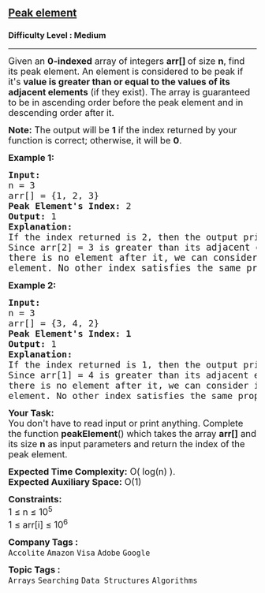 <h2><a href="https://www.geeksforgeeks.org/problems/peak-element/1?page=1&difficulty%255B%255D=0&category%255B%255D=Arrays&sortBy=submissions">Peak element</a></h2><h3>Difficulty Level : Medium</h3><hr><div class="problems_problem_content__Xm_eO"><p><span style="font-size: 18px;">Given an <strong>0-indexed</strong> array of integers <strong>arr[] </strong>of size <strong>n</strong>, find its peak element. An element is considered to be peak if it's <strong>value is greater than or equal to the values of its adjacent elements</strong> (if they exist). The array is guaranteed to be in ascending order before the peak element and in descending order after it.</span></p>
<p><span style="font-size: 18px;"><strong>Note:</strong> The output will be&nbsp;<strong>1</strong> if the index returned by your function is correct; otherwise, it will be <strong>0</strong>.</span></p>
<p><strong><span style="font-size: 18px;">Example 1:</span></strong></p>
<pre><strong><span style="font-size: 18px;">Input: 
</span></strong><span style="font-size: 18px;">n = 3
arr[] = {1, 2, 3}<br></span><span style="font-size: 18px;"><strong>Peak Element's Index: </strong>2
<strong>Output:</strong> 1
<strong>Explanation:</strong> <br>If the index returned is 2, then the output printed will be 1. <br>Since arr[2] = 3 is greater than its </span><span style="font-size: 14pt;">adjacent elements, and <br>there is no element after it, we can consider it as a peak <br>element. No other index satisfies the same property.</span></pre>
<p><strong><span style="font-size: 18px;">Example 2:</span></strong></p>
<pre><strong><span style="font-size: 18px;">Input:
</span></strong><span style="font-size: 18px;">n = 3
arr[] = {3, 4, 2}
</span><strong><span style="font-size: 18px;">Peak Element's Index: 1</span></strong><span style="font-size: 18px;">
<strong>Output: </strong>1<strong>
Explanation: <br></strong></span><span style="font-size: 18px;">If the index returned is 1, then the output printed will be 1.<br>Since arr[1] = 4 is greater than its adjacent elements, and<br>there is no element after it, we can consider it as a peak<br>element. No other index satisfies the same property.</span></pre>
<p><strong><span style="font-size: 18px;">Your Task:</span></strong><br><span style="font-size: 18px;">You don't have to read&nbsp;input or print anything. Complete the function <strong>peakElement</strong>() which takes the array <strong>arr[]</strong> and its size <strong>n</strong> as input parameters and return the index of the peak element.</span></p>
<p><span style="font-size: 18px;"><strong>Expected Time Complexity:</strong> O( log(n) ).<br><strong>Expected Auxiliary Space:</strong>&nbsp;O(1)</span></p>
<p><span style="font-size: 18px;"><strong>Constraints:</strong><br>1 ≤ n ≤ 10<sup>5</sup><br>1 ≤ arr[i] ≤ 10<sup>6</sup></span></p></div><p><span style=font-size:18px><strong>Company Tags : </strong><br><code>Accolite</code>&nbsp;<code>Amazon</code>&nbsp;<code>Visa</code>&nbsp;<code>Adobe</code>&nbsp;<code>Google</code>&nbsp;<br><p><span style=font-size:18px><strong>Topic Tags : </strong><br><code>Arrays</code>&nbsp;<code>Searching</code>&nbsp;<code>Data Structures</code>&nbsp;<code>Algorithms</code>&nbsp;